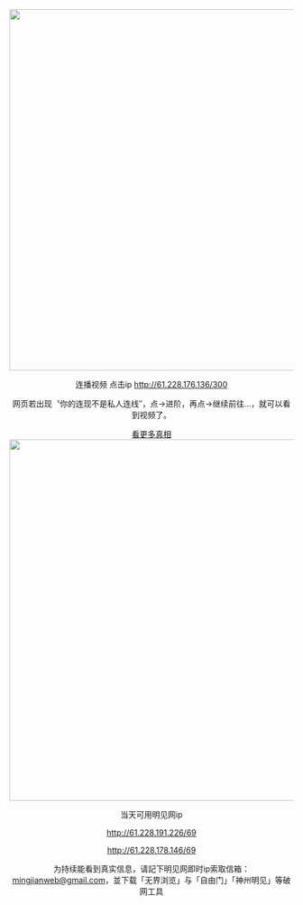 <div align="center"><a href="http://61.228.178.28/300"><IMG SRC="https://github.com/gofanben/gm/blob/master/img-2/swspip.jpg" width=640></a>

连播视频 点击ip http://61.228.176.136/300

 网页若出现〝你的连现不是私人连线″，点→进阶，再点→继续前往...，就可以看到视频了。		

<div align=center><a href="https://bit.ly/2RQM1hX"> 看更多真相 </a></div>

<div align="center"><a href="http://61.228.191.226/69"><IMG SRC="https://github.com/gofanben/gm/blob/master/img-2/minjen.jpg" width=640></a>
 
当天可用明见网ip

http://61.228.191.226/69

http://61.228.178.146/69

为持续能看到真实信息，请記下明见网即时ip索取信箱：mingjianweb@gmail.com，並下载「无界浏览」与「自由门」「神州明见」等破网工具



